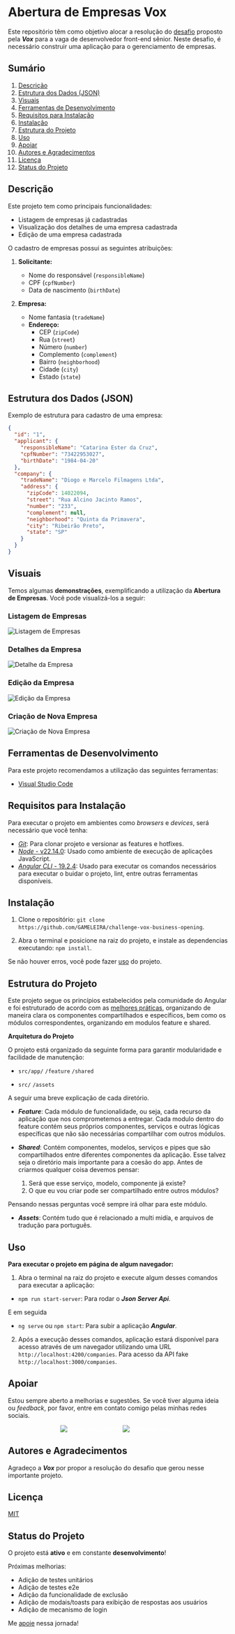 # Abertura de Empresas Vox

Este repositório têm como objetivo alocar a resolução do [desafio](./CHALLENGE.md) proposto pela **_Vox_** para a vaga de desenvolvedor front-end sênior. Neste desafio, é necessário construir uma aplicação para o gerenciamento de empresas.

## Sumário

1. [Descrição](#descrição)
2. [Estrutura dos Dados (JSON)](#estrutura-dos-dados-json)
3. [Visuais](#visuais)
4. [Ferramentas de Desenvolvimento](#ferramentas-de-desenvolvimento)
5. [Requisitos para Instalação](#requisitos-para-instalação)
6. [Instalação](#instalação)
7. [Estrutura do Projeto](#estrutura-do-projeto)
8. [Uso](#uso)
9. [Apoiar](#apoiar)
10. [Autores e Agradecimentos](#autores-e-agradecimentos)
11. [Licença](#licença)
12. [Status do Projeto](#status-do-projeto)

## Descrição

Este projeto tem como principais funcionalidades:

- Listagem de empresas já cadastradas
- Visualização dos detalhes de uma empresa cadastrada
- Edição de uma empresa cadastrada

O cadastro de empresas possui as seguintes atribuições:

1. **Solicitante:**

   - Nome do responsável (`responsibleName`)
   - CPF (`cpfNumber`)
   - Data de nascimento (`birthDate`)

2. **Empresa:**
   - Nome fantasia (`tradeName`)
   - **Endereço:**
     - CEP (`zipCode`)
     - Rua (`street`)
     - Número (`number`)
     - Complemento (`complement`)
     - Bairro (`neighborhood`)
     - Cidade (`city`)
     - Estado (`state`)

## Estrutura dos Dados (JSON)

Exemplo de estrutura para cadastro de uma empresa:

```json
{
  "id": "1",
  "applicant": {
    "responsibleName": "Catarina Ester da Cruz",
    "cpfNumber": "73422953027",
    "birthDate": "1984-04-20"
  },
  "company": {
    "tradeName": "Diogo e Marcelo Filmagens Ltda",
    "address": {
      "zipCode": 14022094,
      "street": "Rua Alcino Jacinto Ramos",
      "number": "233",
      "complement": null,
      "neighborhood": "Quinta da Primavera",
      "city": "Ribeirão Preto",
      "state": "SP"
    }
  }
}
```

## Visuais

Temos algumas **demonstrações**, exemplificando a utilização da **Abertura de Empresas**.
Você pode visualizá-los a seguir:

### Listagem de Empresas

![Listagem de Empresas](./docs/images/home-app.png)

### Detalhes da Empresa

![Detalhe da Empresa](./docs/images/detail-app.png)

### Edição da Empresa

![Edição da Empresa](./docs/images/edit-app.png)

### Criação de Nova Empresa

![Criação de Nova Empresa](./docs/images/create-app.png)

## Ferramentas de Desenvolvimento

Para este projeto recomendamos a utilização das seguintes ferramentas:

- [Visual Studio Code](https://code.visualstudio.com/download)

## Requisitos para Instalação

Para executar o projeto em ambientes como _browsers_ e _devices_, será necessário que você tenha:

- [_Git_](https://git-scm.com/downloads): Para clonar projeto e versionar as features e hotfixes.
- [_Node_ - v22.14.0](https://nodejs.org/download/release/v22.14./0): Usado como ambiente de execução de aplicações JavaScript.
- [_Angular CLI_ - 19.2.4](https://v19.angular.io/cli): Usado para executar os comandos necessários para executar o buidar o projeto, lint, entre outras ferramentas disponíveis.

## Instalação

1. Clone o repositório: `git clone https://github.com/GAMELEIRA/challenge-vox-business-opening`.

2. Abra o terminal e posicione na raiz do projeto, e instale as dependencias executando: `npm install`.

Se não houver erros, você pode fazer [uso](#uso) do projeto.

## Estrutura do Projeto

Este projeto segue os princípios estabelecidos pela comunidade do Angular e foi estruturado de acordo com as [melhores práticas](https://dev.to/digitaldino/series/22633), organizando de maneira clara os componentes compartilhados e específicos, bem como os módulos correspondentes, organizando em modulos feature e shared.

**Arquitetura do Projeto**

O projeto está organizado da seguinte forma para garantir modularidade e facilidade de manutenção:

- `src/app/`
  `/feature`
  `/shared`

- `src/`
  `/assets`

A seguir uma breve explicação de cada diretório.

- **_Feature_**: Cada módulo de funcionalidade, ou seja, cada recurso da aplicação que nos comprometemos a entregar. Cada modulo dentro do feature contém seus próprios componentes, serviços e outras lógicas específicas que não são necessárias compartilhar com outros módulos.

- **_Shared_**: Contém componentes, modelos, serviços e pipes que são compartilhados entre diferentes componentes da aplicação. Esse talvez seja o diretório mais importante para a coesão do app. Antes de criarmos qualquer coisa devemos pensar:

  1. Será que esse serviço, modelo, componente já existe?
  2. O que eu vou criar pode ser compartilhado entre outros módulos?

Pensando nessas perguntas você sempre irá olhar para este módulo.

- **_Assets_**: Contém tudo que é relacionado a multi midía, e arquivos de tradução para português.

## Uso

**Para executar o projeto em página de algum navegador:**

1. Abra o terminal na raiz do projeto e execute algum desses comandos para executar a aplicação:

- `npm run start-server`: Para rodar o **_Json Server Api_**.

E em seguida

- `ng serve` ou `npm start`: Para subir a aplicação **_Angular_**.

2. Após a execução desses comandos, aplicação estará disponível para acesso através de um navegador utilizando uma URL `http://localhost:4200/companies`. Para acesso da API fake `http://localhost:3000/companies`.

## Apoiar

Estou sempre aberto a melhorias e sugestões. Se você tiver alguma ideia ou _feedback_, por favor, entre em contato comigo pelas minhas redes sociais.

<div align="center">
<a href="https://www.linkedin.com/in/gabriel-gameleira-dos-santos-634b23161/" style="color: #FFFFFF;
    text-decoration: none;">
    <img src="https://img.shields.io/badge/gabriel%20gameleira%20dos%20santos-blue?logo=linkedin" alt="Badge do Linkedin">
</a>
<a href="mailto:gameleira270499@gmail.com" style="color: #FFFFFF;text-decoration: none;">
    <img src="https://img.shields.io/badge/gameleira270499@gmail.com-white?logo=gmail" alt="Badge do Gmail">
</a>
</div>

## Autores e Agradecimentos

Agradeço a **_Vox_** por propor a resolução do desafio que gerou nesse importante projeto.

## Licença

[MIT](./LICENSE)

## Status do Projeto

O projeto está **ativo** e em constante **desenvolvimento**!

Próximas melhorias: 
- Adição de testes unitários
- Adição de testes e2e
- Adição da funcionalidade de exclusão
- Adição de modais/toasts para exibição de respostas aos usuários
- Adição de mecanismo de login

Me [apoie](#apoiar) nessa jornada!
